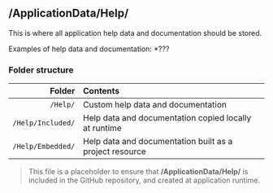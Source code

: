 ﻿## /ApplicationData/Help/
This is where all application help data and documentation should be stored.

Examples of help data and documentation:
*???

### Folder structure

| Folder            | Contents                                                 |
|------------------:|:---------------------------------------------------------|
| `/Help/`          | Custom help data and documentation                       |
| `/Help/Included/` | Help data and documentation copied locally at runtime    |
| `/Help/Embedded/` | Help data and documentation built as a project resource  |

> This file is a placeholder to ensure that **/ApplicationData/Help/** is included in the GitHub repository, and created at application runtime.